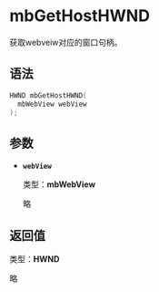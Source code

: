 # mbGetHostHWND

获取webveiw对应的窗口句柄。

## 语法

``` cpp
HWND mbGetHostHWND(
  mbWebView webView
);
```

## 参数

- **`webView`**

  类型：**mbWebView**

  略

## 返回值

类型：**HWND**

略

